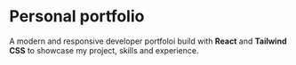 # Personal portfolio
A modern and responsive developer portfoloi build with **React** and **Tailwind CSS** to showcase my project, skills and experience.

